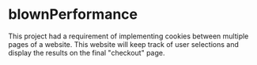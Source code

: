 # blownPerformance
This project had a requirement of implementing cookies between multiple pages of a website. This website will keep track of user selections and display the results on the final "checkout" page. 

